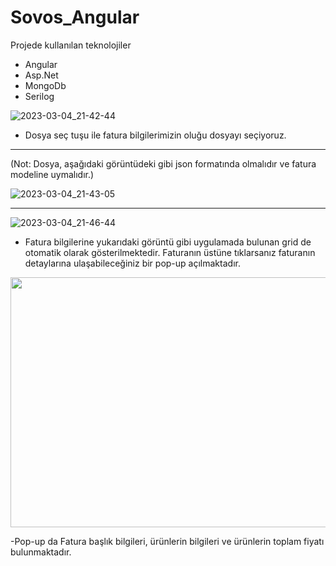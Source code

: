 # Sovos_Angular

Projede kullanılan teknolojiler
- Angular
- Asp.Net
- MongoDb
- Serilog

![2023-03-04_21-42-44](https://user-images.githubusercontent.com/63355948/222923360-90426b0c-c829-4fe2-87d9-7f75d749bc51.png)
- Dosya seç tuşu ile fatura bilgilerimizin oluğu dosyayı seçiyoruz.
---
(Not: Dosya, aşağıdaki görüntüdeki gibi json formatında olmalıdır ve fatura modeline uymalıdır.)

![2023-03-04_21-43-05](https://user-images.githubusercontent.com/63355948/222923380-2fd73a6c-8780-4a77-b228-a762d535a204.png)

---

![2023-03-04_21-46-44](https://user-images.githubusercontent.com/63355948/222923493-23768b99-e491-4516-9483-4e759a4f9f43.png)

- Fatura bilgilerine yukarıdaki görüntü gibi uygulamada bulunan grid de otomatik olarak gösterilmektedir. Faturanın üstüne tıklarsanız faturanın detaylarına ulaşabileceğiniz bir pop-up açılmaktadır.

<img src="https://user-images.githubusercontent.com/63355948/222923823-9f066598-959b-472a-866e-5d7cc02bdd88.png"  width="700px" height="400px">


-Pop-up da Fatura başlık bilgileri, ürünlerin bilgileri ve ürünlerin toplam fiyatı bulunmaktadır.
